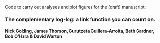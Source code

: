 Code to carry out analyses and plot figures for the (draft) manuscript:

### The complementary log-log: a link function you can count on.

#### Nick Golding, James Thorson, Gurutzeta Guillera-Arroita, Beth Gardner, Bob O’Hara & David Warton


